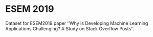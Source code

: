 # ESEM 2019 
Dataset for ESEM2019 paper ‘‘Why is Developing Machine Learning Applications Challenging? A Study on Stack Overflow Posts’’.

